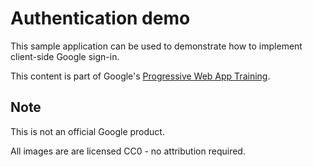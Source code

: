 # Authentication demo

This sample application can be used to demonstrate how to implement client-side
Google sign-in.

This content is part of Google's [Progressive Web App Training](https://developers.google.com/web/ilt/pwa/).

## Note

This is not an official Google product.

All images are are licensed CC0 - no attribution required.
